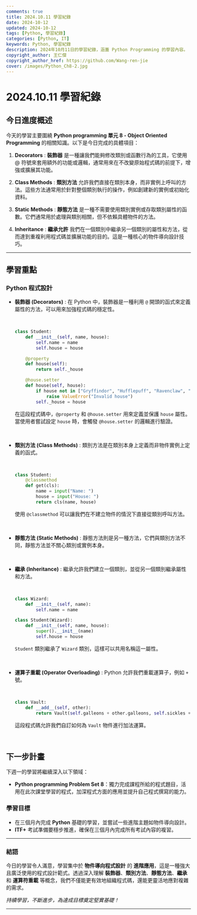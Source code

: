 ```yaml
---
comments: true
title: 2024.10.11 學習紀錄
date: 2024-10-12
updated: 2024-10-12
tags: [Python, 學習紀錄]
categories: [Python, IT]
keywords: Python, 學習紀錄
description: 2024年10月11日的學習紀錄，涵蓋 Python Programming 的學習內容。
copyright_author: 王仁傑
copyright_author_href: https://github.com/Wang-ren-jie
cover: /images/Python_Ch8-2.jpg
---
```


# 2024.10.11 學習紀錄

## 今日進度概述

今天的學習主要圍繞 **Python programming 單元 8 - Object Oriented Programming** 的相關知識。以下是今日完成的具體項目：

1. **Decorators** : **裝飾器** 是一種讓我們能夠修改類別或函數行為的工具，它使用 @ 符號來套用額外的功能或邏輯，通常用來在不改變原始程式碼的前提下，增強或擴展其功能。

2. **Class Methods** : **類別方法** 允許我們直接在類別本身，而非實例上呼叫的方法。這些方法通常用於針對整個類別執行的操作，例如創建新的實例或初始化資料。

3. **Static Methods** : **靜態方法** 是一種不需要使用類別實例或存取類別屬性的函數。它們通常用於處理與類別相關，但不依賴具體物件的方法。

4. **Inheritance** : **繼承允許** 我們在一個類別中繼承另一個類別的屬性和方法，從而達到重複利用程式碼並擴展功能的目的。這是一種核心的物件導向設計技巧。

---

## 學習重點

### Python 程式設計

- **裝飾器 (Decorators\)** :
   在 Python 中，裝飾器是一種利用 `@` 開頭的函式來定義屬性的方法，可以用來加強程式碼的穩定性。

    </br>


    ```python
    class Student:
        def __init__(self, name, house):
            self.name = name
            self.house = house

        @property
        def house(self):
            return self._house

        @house.setter
        def house(self, house):
            if house not in ["Gryffindor", "Hufflepuff", "Ravenclaw", "Slytherin"]:
                raise ValueError("Invalid house")
            self._house = house
    ```

    在這段程式碼中，`@property` 和 `@house.setter` 用來定義並保護 `house` 屬性。當使用者嘗試設定 `house` 時，會觸發 `@house.setter` 的邏輯進行驗證。

</br>


- **類別方法 (Class Methods\)** :
    類別方法是在類別本身上定義而非物件實例上定義的函式。

    </br>


    ```python
    class Student:
        @classmethod
        def get(cls):
            name = input("Name: ")
            house = input("House: ")
            return cls(name, house)
    ```

    使用 `@classmethod` 可以讓我們在不建立物件的情況下直接從類別呼叫方法。

</br>


- **靜態方法 (Static Methods\)** :
    靜態方法則是另一種方法，它們與類別方法不同，靜態方法並不關心類別或實例本身。

</br>


- **繼承 (Inheritance\)** :
    繼承允許我們建立一個類別，並從另一個類別繼承屬性和方法。

    </br>


    ```python
    class Wizard:
        def __init__(self, name):
            self.name = name

    class Student(Wizard):
        def __init__(self, name, house):
            super().__init__(name)
            self.house = house
    ```

    `Student` 類別繼承了 `Wizard` 類別，這樣可以共用名稱這一屬性。

</br>


- **運算子重載 (Operator Overloading)** :
    Python 允許我們重載運算子，例如 `+` 號。

    </br>


    ```python
    class Vault:
        def __add__(self, other):
            return Vault(self.galleons + other.galleons, self.sickles + other.sickles, self.knuts + other.knuts)
    ```
    這段程式碼允許我們自訂如何為 `Vault` 物件進行加法運算。

</br>


## 下一步計畫

下週一的學習將繼續深入以下領域：

- **Python programming Problem Set 8**：獨力完成課程所給的程式題目，活用在此次課堂學習的程式，加深程式方面的應用並提升自己程式撰寫的能力。

### 學習目標

- 在三個月內完成 **Python** 基礎的學習，並嘗試一些進階主題如物件導向設計。
- **ITF+** 考試準備要穩步推進，確保在三個月內完成所有考試內容的複習。

---

### 結語

今日的學習令人滿意，學習集中於 **物件導向程式設計** 的 **進階應用**，這是一種強大且廣泛使用的程式設計範式。透過深入理解 **裝飾器**、**類別方法**、**靜態方法**、**繼承** 和 **運算符重載** 等概念，我們不僅能更有效地組織程式碼，還能更靈活地應對複雜的需求。

_持續學習，不斷進步，為達成目標奠定堅實基礎！_

---